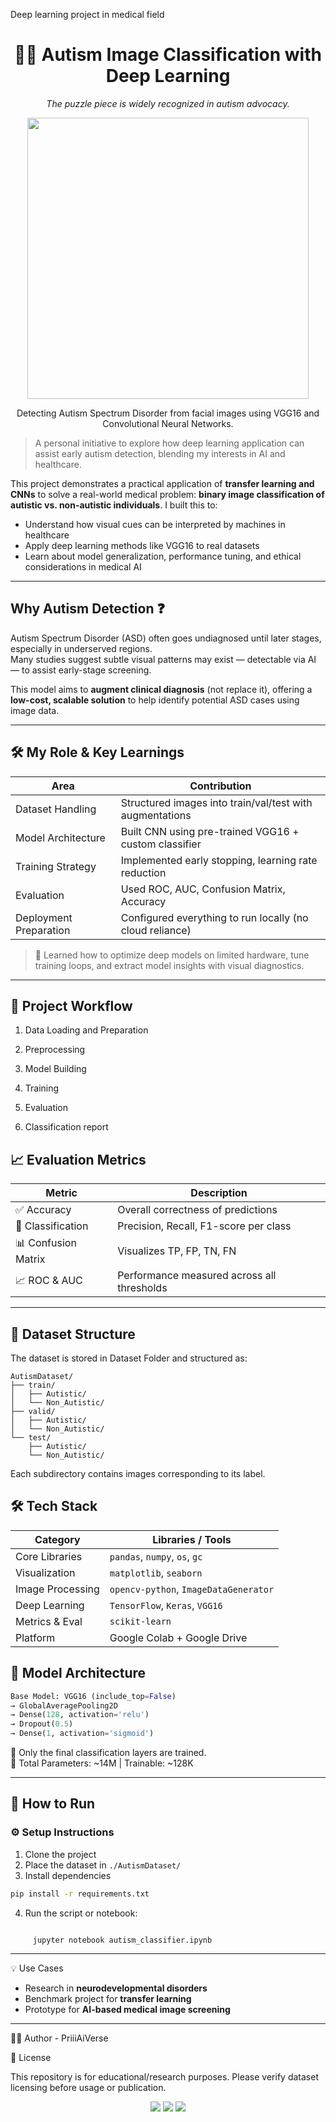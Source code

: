 Deep learning project in medical field 


<h1 align="center">🧩📸 <strong>Autism Image Classification with Deep Learning</strong></h1>

<p align="center"><em>The puzzle piece is widely recognized in autism advocacy.</em></p>

<p align="center">
  <img src="https://s.wsj.net/public/resources/images/BN-VK947_201710_GR_20171004174436.gif" width="450" />
</p>

<p align="center">Detecting Autism Spectrum Disorder from facial images using VGG16 and Convolutional Neural Networks.


> A personal initiative to explore how deep learning application  can assist early autism detection, blending my interests in AI and healthcare.

This project demonstrates a practical application of **transfer learning and CNNs** to solve a real-world medical problem: **binary image classification of autistic vs. non-autistic individuals**. I built this to:
- Understand how visual cues can be interpreted by machines in healthcare
- Apply deep learning methods like VGG16 to real datasets
- Learn about model generalization, performance tuning, and ethical considerations in medical AI

</p>

---


## Why Autism Detection ❓

Autism Spectrum Disorder (ASD) often goes undiagnosed until later stages, especially in underserved regions.  
Many studies suggest subtle visual patterns may exist — detectable via AI — to assist early-stage screening.

This model aims to **augment clinical diagnosis** (not replace it), offering a **low-cost, scalable solution** to help identify potential ASD cases using image data.


---

## 🛠️ My Role & Key Learnings

| Area                      | Contribution                                           |
|---------------------------|--------------------------------------------------------|
| Dataset Handling          | Structured images into train/val/test with augmentations |
| Model Architecture        | Built CNN using pre-trained VGG16 + custom classifier  |
| Training Strategy         | Implemented early stopping, learning rate reduction    |
| Evaluation                | Used ROC, AUC, Confusion Matrix, Accuracy              |
| Deployment Preparation    | Configured everything to run locally (no cloud reliance) |

> 🚀 Learned how to optimize deep models on limited hardware, tune training loops, and extract model insights with visual diagnostics.

---



## 🧠 Project Workflow

1. Data Loading and Preparation

2. Preprocessing
   
3. Model Building
   
4. Training
   
5. Evaluation

6. Classification report
   

## 📈 Evaluation Metrics

| Metric             | Description                                   |
|--------------------|-----------------------------------------------|
| ✅ Accuracy         | Overall correctness of predictions             |
| 🧾 Classification   | Precision, Recall, F1-score per class          |
| 📊 Confusion Matrix | Visualizes TP, FP, TN, FN                      |
| 📈 ROC & AUC        | Performance measured across all thresholds     |


---

## 📁 Dataset Structure

The dataset is stored in Dataset Folder and structured as:

```
AutismDataset/
├── train/
│   ├── Autistic/
│   └── Non_Autistic/
├── valid/
│   ├── Autistic/
│   └── Non_Autistic/
└── test/
    ├── Autistic/
    └── Non_Autistic/
```

Each subdirectory contains images corresponding to its label.


## 🛠️ Tech Stack

| Category         | Libraries / Tools                                   |
|------------------|-----------------------------------------------------|
| Core Libraries   | `pandas`, `numpy`, `os`, `gc`                       |
| Visualization    | `matplotlib`, `seaborn`                             |
| Image Processing | `opencv-python`, `ImageDataGenerator`               |
| Deep Learning    | `TensorFlow`, `Keras`, `VGG16`                      |
| Metrics & Eval   | `scikit-learn`                                      |
| Platform         | Google Colab + Google Drive                         |



## 🧪 Model Architecture

```python
Base Model: VGG16 (include_top=False)
→ GlobalAveragePooling2D
→ Dense(128, activation='relu')
→ Dropout(0.5)
→ Dense(1, activation='sigmoid')
```

🔧 Only the final classification layers are trained.  
💾 Total Parameters: ~14M | Trainable: ~128K

---

## 🚀 How to Run 

### ⚙️ Setup Instructions

1. Clone the project
2. Place the dataset in `./AutismDataset/`
3. Install dependencies

```bash
pip install -r requirements.txt
```

4. Run the script or notebook:

```bash

     jupyter notebook autism_classifier.ipynb
```

---

 💡 Use Cases

- Research in **neurodevelopmental disorders**
- Benchmark project for **transfer learning**
- Prototype for **AI-based medical image screening**
  
---

🧑‍💻 Author - PriiiAiVerse
 
🧾 License

This repository is for educational/research purposes. Please verify dataset licensing before usage or publication.

<p align="center">
  <img src="https://img.shields.io/badge/Deep%20Learning-TensorFlow-blue?logo=tensorflow" />
  <img src="https://img.shields.io/badge/Platform-Google%20Colab-yellow?logo=googlecolab" />
  <img src="https://img.shields.io/badge/Model-VGG16-red?logo=keras" />
</p>

